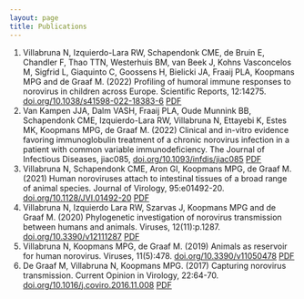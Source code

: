 ```yaml
---
layout: page
title: Publications
---
```

1. Villabruna N, Izquierdo-Lara RW, Schapendonk CME, de Bruin E, Chandler F, Thao TTN, Westerhuis BM, van Beek J, Kohns Vasconcelos M, Sigfrid L, Giaquinto C, Goossens H, Bielicki JA, Fraaij PLA, Koopmans MPG and de Graaf M. (2022) Profiling of humoral immune responses to norovirus in children across Europe. Scientific Reports, 12:14275. [doi.org/10.1038/s41598-022-18383-6](doi.org/10.1038/s41598-022-18383-6) [PDF](publications/Villabruna_2022_SciRep.pdf)
1. Van Kampen JJA, Dalm VASH, Fraaij PLA, Oude Munnink BB, Schapendonk CME, Izquierdo-Lara RW, Villabruna N, Ettayebi K, Estes MK, Koopmans MPG, de Graaf M. (2022) Clinical and in-vitro evidence favoring immunoglobulin treatment of a chronic norovirus infection in a patient with common variable immunodeficiency. The Journal of Infectious Diseases, jiac085, [doi.org/10.1093/infdis/jiac085](doi.org/10.1093/infdis/jiac085) [PDF](publications/vanKampen_2022_JID.pdf)
1. Villabruna N, Schapendonk CME, Aron GI, Koopmans MPG, de Graaf M. (2021) Human noroviruses attach to intestinal tissues of a broad range of animal species. Journal of Virology, 95:e01492-20. [doi.org/10.1128/JVI.01492-20](doi.org/10.1128/JVI.01492-20) [PDF](publications/Villabruna_2021_JVI.pdf)
1. Villabruna N, Izquierdo Lara RW, Szarvas J, Koopmans MPG and de Graaf M. (2020) Phylogenetic investigation of norovirus transmission between humans and animals. Viruses, 12(11):p.1287. [doi.org/10.3390/v12111287](doi.org/10.3390/v12111287) [PDF](publications/Villabruna_2020_viruses.pdf)
1. Villabruna N, Koopmans MPG, de Graaf M. (2019) Animals as reservoir for human norovirus. Viruses, 11(5):478. [doi.org/10.3390/v11050478](doi.org/10.3390/v11050478) [PDF](publications/Villabruna_2019_viruses.pdf)
1. De Graaf M, Villabruna N, Koopmans MPG. (2017) Capturing norovirus transmission. Current Opinion in Virology, 22:64-70. [doi.org/10.1016/j.coviro.2016.11.008](doi.org/10.1016/j.coviro.2016.11.008) [PDF](publications/deGraaf_2017_CurrOpinVirol.pdf)

